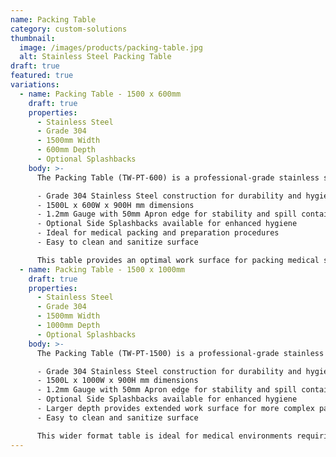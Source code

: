 ```yaml
---
name: Packing Table
category: custom-solutions
thumbnail: 
  image: /images/products/packing-table.jpg
  alt: Stainless Steel Packing Table
draft: true
featured: true
variations:
  - name: Packing Table - 1500 x 600mm
    draft: true
    properties:
      - Stainless Steel
      - Grade 304
      - 1500mm Width
      - 600mm Depth
      - Optional Splashbacks
    body: >-
      The Packing Table (TW-PT-600) is a professional-grade stainless steel work surface featuring:

      - Grade 304 Stainless Steel construction for durability and hygiene
      - 1500L x 600W x 900H mm dimensions
      - 1.2mm Gauge with 50mm Apron edge for stability and spill containment
      - Optional Side Splashbacks available for enhanced hygiene
      - Ideal for medical packing and preparation procedures
      - Easy to clean and sanitize surface

      This table provides an optimal work surface for packing medical supplies and equipment in healthcare environments where cleanliness and durability are essential.
  - name: Packing Table - 1500 x 1000mm
    draft: true
    properties:
      - Stainless Steel
      - Grade 304
      - 1500mm Width
      - 1000mm Depth
      - Optional Splashbacks
    body: >-
      The Packing Table (TW-PT-1500) is a professional-grade stainless steel work surface featuring:

      - Grade 304 Stainless Steel construction for durability and hygiene
      - 1500L x 1000W x 900H mm dimensions
      - 1.2mm Gauge with 50mm Apron edge for stability and spill containment
      - Optional Side Splashbacks available for enhanced hygiene
      - Larger depth provides extended work surface for more complex packing procedures
      - Easy to clean and sanitize surface

      This wider format table is ideal for medical environments requiring more substantial preparation space for packing and processing medical supplies and equipment.
---
```

